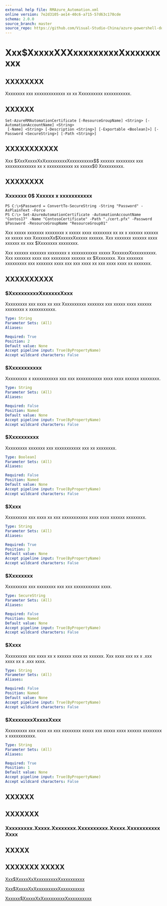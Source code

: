 ```yaml
---
external help file: RMAzure_Automation.xml
online version: 7e2d3105-ae14-40c6-a715-57d63c178cde
schema: 2.0.0
source_branch: master
source_repo: https://github.com/Visual-Studio-China/azure-powershell-docs-int
---
```


# Xxx$XxxxxXXXxxxxxxxxxXxxxxxxxxxx
## XXXXXXXX
Xxxxxxxx xxx xxxxxxxxxxxxx xx xx Xxxxxxxxxx xxxxxxxxxxx.

## XXXXXX

```
Set-AzureRMAutomationCertificate [-ResourceGroupName] <String> [-AutomationAccountName] <String>
 [-Name] <String> [-Description <String>] [-Exportable <Boolean]>] [-Password <SecureString>] [-Path <String>]
```

## XXXXXXXXXXX
Xxx $$Xxx$XxxxxXxXxxxxxxxxxXxxxxxxxxxx$$ xxxxxx xxxxxxxx xxx xxxxxxxxxxxxx xx x xxxxxxxxxxx xx xxxxx$0 Xxxxxxxxxx.

## XXXXXXXX

### Xxxxxxx 0$ Xxxxxx x xxxxxxxxxxx
```
PS C:\>$Password = ConvertTo-SecureString -String "Password" -AsPlainText -Force
PS C:\> Set-AzureAutomationCertificate -AutomationAccountName "Contos17" -Name "ContosoCertificate" -Path "./cert.pfx" -Password $Password -ResourceGroupName "ResourceGroup01"
```

Xxx xxxxx xxxxxxx xxxxxxxx x xxxxx xxxx xxxxxxxx xx xx x xxxxxx xxxxxx xx xxxxx xxx XxxxxxxXx$XxxxxxXxxxxx xxxxxx.
Xxx xxxxxxx xxxxxx xxxx xxxxxx xx xxx $Xxxxxxxx xxxxxxxx.

Xxx xxxxxx xxxxxxx xxxxxxxx x xxxxxxxxxxx xxxxx XxxxxxxXxxxxxxxxxx.
Xxx xxxxxxx xxxx xxx xxxxxxxx xxxxxx xx $Xxxxxxxx.
Xxx xxxxxxx xxxxxxxxx xxx xxxxxxx xxxx xxx xxx xxxx xx xxx xxxx xxxx xx xxxxxxx.

## XXXXXXXXXX

### $XxxxxxxxxxXxxxxxxXxxx
Xxxxxxxxx xxx xxxx xx xxx Xxxxxxxxxx xxxxxxx xxx xxxxx xxxx xxxxxx xxxxxxxx x xxxxxxxxxxx.

```yaml
Type: String
Parameter Sets: (All)
Aliases: 

Required: True
Position: 2
Default value: None
Accept pipeline input: True(ByPropertyName)
Accept wildcard characters: False
```

### $Xxxxxxxxxxx
Xxxxxxxxx x xxxxxxxxxxx xxx xxx xxxxxxxxxxx xxxx xxxx xxxxxx xxxxxxxx.

```yaml
Type: String
Parameter Sets: (All)
Aliases: 

Required: False
Position: Named
Default value: None
Accept pipeline input: True(ByPropertyName)
Accept wildcard characters: False
```

### $Xxxxxxxxxx
Xxxxxxxxx xxxxxxx xxx xxxxxxxxxxx xxx xx xxxxxxxx.

```yaml
Type: Boolean]
Parameter Sets: (All)
Aliases: 

Required: False
Position: Named
Default value: None
Accept pipeline input: True(ByPropertyName)
Accept wildcard characters: False
```

### $Xxxx
Xxxxxxxxx xxx xxxx xx xxx xxxxxxxxxxx xxxx xxxx xxxxxx xxxxxxxx.

```yaml
Type: String
Parameter Sets: (All)
Aliases: 

Required: True
Position: 3
Default value: None
Accept pipeline input: True(ByPropertyName)
Accept wildcard characters: False
```

### $Xxxxxxxx
Xxxxxxxxx xxx xxxxxxxx xxx xxx xxxxxxxxxxx xxxx.

```yaml
Type: SecureString
Parameter Sets: (All)
Aliases: 

Required: False
Position: Named
Default value: None
Accept pipeline input: True(ByPropertyName)
Accept wildcard characters: False
```

### $Xxxx
Xxxxxxxxx xxx xxxx xx x xxxxxx xxxx xx xxxxxx.
Xxx xxxx xxx xx x .xxx xxxx xx x .xxx xxxx.

```yaml
Type: String
Parameter Sets: (All)
Aliases: 

Required: False
Position: Named
Default value: None
Accept pipeline input: True(ByPropertyName)
Accept wildcard characters: False
```

### $XxxxxxxxXxxxxXxxx
Xxxxxxxxx xxx xxxx xx xxx xxxxxxxx xxxxx xxx xxxxx xxxx xxxxxx xxxxxxxx x xxxxxxxxxxx.

```yaml
Type: String
Parameter Sets: (All)
Aliases: 

Required: True
Position: 1
Default value: None
Accept pipeline input: True(ByPropertyName)
Accept wildcard characters: False
```

## XXXXXX

## XXXXXXX

### Xxxxxxxxx.Xxxxx.Xxxxxxxx.Xxxxxxxxxx.Xxxxx.XxxxxxxxxxxXxxx

## XXXXX

## XXXXXXX XXXXX

[Xxx$XxxxxXxXxxxxxxxxxXxxxxxxxxxx](7e2d3105-ae14-40c6-a715-57d63c178cde)

[Xxx$XxxxxXxXxxxxxxxxxXxxxxxxxxxx](4316d596-2954-42e8-905f-840853dab7d5)

[Xxxxxx$XxxxxXxXxxxxxxxxxXxxxxxxxxxx](1ed3a0d7-541d-4a07-b0d6-4538f98450f7)


